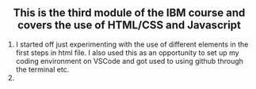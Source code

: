 
<h2 align = 'center'>
This is the third module of the IBM course and covers the use of HTML/CSS and Javascript
</h2>
<ol>
<li>I started off just experimenting with the use of different elements in the first steps in html file. I also used this as an opportunity to set up my coding environment on VSCode and got used to using github through the terminal etc.</li>
<li></li>
</ol>
</html>

